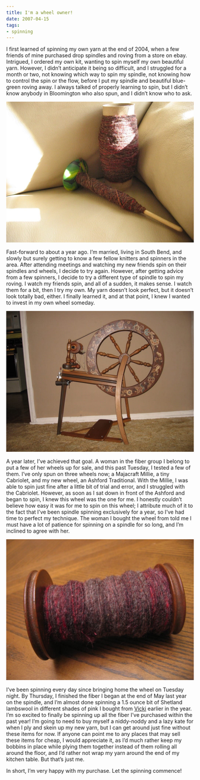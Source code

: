 ```yaml
---
title: I'm a wheel owner!
date: 2007-04-15
tags:
- spinning
---
```

I first learned of spinning my own yarn at the end of 2004, when a few friends of mine purchased drop spindles and roving from a store on ebay. Intrigued, I ordered my own kit, wanting to spin myself my own beautiful yarn. However, I didn’t anticipate it being so difficult, and I struggled for a month or two, not knowing which way to spin my spindle, not knowing how to control the spin or the flow, before I put my spindle and beautiful blue-green roving away. I always talked of properly learning to spin, but I didn’t know anybody in Bloomington who also spun, and I didn’t know who to ask.

![Yarn on a drop spindle.](../../images/20060427-brownpinkroving.jpg "Some of the first yarn I spun on my favorite drop spindle.")

Fast-forward to about a year ago. I’m married, living in South Bend, and slowly but surely getting to know a few fellow knitters and spinners in the area. After attending meetings and watching my new friends spin on their spindles and wheels, I decide to try again. However, after getting advice from a few spinners, I decide to try a different type of spindle to spin my roving. I watch my friends spin, and all of a sudden, it makes sense. I watch them for a bit, then I try my own. My yarn doesn’t look perfect, but it doesn’t look totally bad, either. I finally learned it, and at that point, I knew I wanted to invest in my own wheel someday.

![A spinning wheel.](../../images/wheel.jpg "My new wheel!")

A year later, I’ve achieved that goal. A woman in the fiber group I belong to put a few of her wheels up for sale, and this past Tuesday, I tested a few of them. I’ve only spun on three wheels now; a Majacraft Millie, a tiny Cabriolet, and my new wheel, an Ashford Traditional. With the Millie, I was able to spin just fine after a little bit of trial and error, and I struggled with the Cabriolet. However, as soon as I sat down in front of the Ashford and began to spin, I knew this wheel was the one for me. I honestly couldn’t believe how easy it was for me to spin on this wheel; I attribute much of it to the fact that I’ve been spindle spinning exclusively for a year, so I’ve had time to perfect my technique. The woman I bought the wheel from told me I must have a lot of patience for spinning on a spindle for so long, and I’m inclined to agree with her.

![Handspun yarn on a bobbin.](../../images/brownpinkbobbin.jpg "The first yarn I spun on my new wheel.")

I’ve been spinning every day since bringing home the wheel on Tuesday night. By Thursday, I finished the fiber I began at the end of May last year on the spindle, and I’m almost done spinning a 1.5 ounce bit of Shetland lambswool in different shades of pink I bought from [Vicki](http://simpleknits.blogspot.com) earlier in the year. I’m so excited to finally be spinning up all the fiber I’ve purchased within the past year! I’m going to need to buy myself a niddy-noddy and a lazy kate for when I ply and skein up my new yarn, but I can get around just fine without these items for now. If anyone can point me to any places that may sell these items for cheap, I would appreciate it, as I’d much rather keep my bobbins in place while plying them together instead of them rolling all around the floor, and I’d rather not wrap my yarn around the end of my kitchen table. But that’s just me.

In short, I’m very happy with my purchase. Let the spinning commence!


